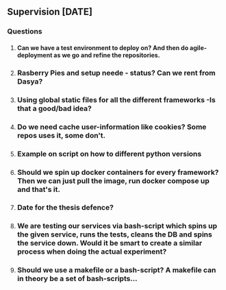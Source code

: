 ## Supervision [DATE]
### Questions
1. #### Can we have a test environment to deploy on? And then do agile-deployment as we go and refine the repositories.
2. ### Rasberry Pies and setup neede - status? Can we rent from Dasya?
3. ### Using global static files for all the different frameworks -Is that a good/bad idea?
4. ### Do we need cache user-information like cookies? Some repos uses it, some don't.
5. ### Example on script on how to different python versions
6. ### Should we spin up docker containers for every framework? Then we can just pull the image, run docker compose up and that's it.
7. ### Date for the thesis defence?
8. ### We are testing our services via bash-script which spins up the given service, runs the tests, cleans the DB and spins the service down. Would it be smart to create a similar process when doing the actual experiment?
9. ### Should we use a makefile or a bash-script? A makefile can in theory be a set of bash-scripts...
